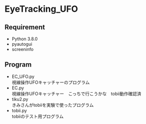 # EyeTracking_UFO

## Requirement
- Python 3.8.0
- pyautogui
- screeninfo

## Program
- EC_UFO.py  
視線操作UFOキャッチャーのプログラム
- EC.py  
視線操作UFOキャッチャー　こっちで行こうかな　tobii動作確認済
- tiku2.py  
きみさんがtobiiを実験で使ったプログラム
- tobii.py  
tobiiのテスト用プログラム

